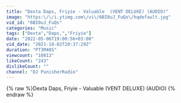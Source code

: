 ```yaml
---
title: "Dexta Daps, Friyie - Valuable  (VENT DELUXE) (AUDIO)"
image: "https:\/\/i.ytimg.com\/vi\/6BI0uJ_FuQs\/hqdefault.jpg"
vid_id: "6BI0uJ_FuQs"
categories: "Music"
tags: ["Dexta","Daps,","Friyie"]
date: "2022-05-06T19:00:56+03:00"
vid_date: "2021-10-02T20:37:29Z"
duration: "PT3M40S"
viewcount: "10813"
likeCount: "243"
dislikeCount: ""
channel: "DJ PunisherRadio"
---
```

{% raw %}Dexta Daps, Friyie - Valuable  (VENT DELUXE) (AUDIO) {% endraw %}
